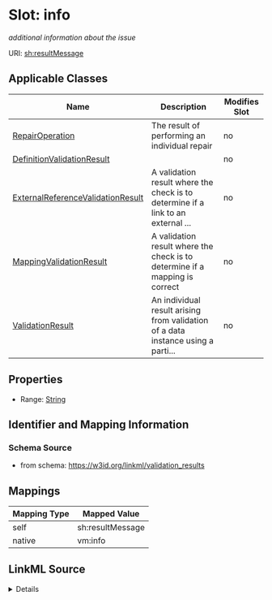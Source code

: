 

# Slot: info


_additional information about the issue_





URI: [sh:resultMessage](http://www.w3.org/ns/shacl#resultMessage)



<!-- no inheritance hierarchy -->





## Applicable Classes

| Name | Description | Modifies Slot |
| --- | --- | --- |
| [RepairOperation](RepairOperation.md) | The result of performing an individual repair |  no  |
| [DefinitionValidationResult](DefinitionValidationResult.md) |  |  no  |
| [ExternalReferenceValidationResult](ExternalReferenceValidationResult.md) | A validation result where the check is to determine if a link to an external ... |  no  |
| [MappingValidationResult](MappingValidationResult.md) | A validation result where the check is to determine if a mapping is correct |  no  |
| [ValidationResult](ValidationResult.md) | An individual result arising from validation of a data instance using a parti... |  no  |







## Properties

* Range: [String](String.md)





## Identifier and Mapping Information







### Schema Source


* from schema: https://w3id.org/linkml/validation_results




## Mappings

| Mapping Type | Mapped Value |
| ---  | ---  |
| self | sh:resultMessage |
| native | vm:info |




## LinkML Source

<details>
```yaml
name: info
description: additional information about the issue
from_schema: https://w3id.org/linkml/validation_results
rank: 1000
slot_uri: sh:resultMessage
alias: info
domain_of:
- ValidationResult
- MappingValidationResult
- RepairOperation
range: string

```
</details>